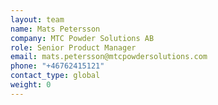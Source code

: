 ```yaml
---
layout: team
name: Mats Petersson
company: MTC Powder Solutions AB
role: Senior Product Manager
email: mats.petersson@mtcpowdersolutions.com
phone: "+46762415121"
contact_type: global
weight: 0
---
```

